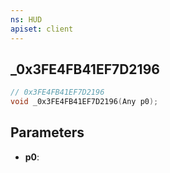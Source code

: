 ```yaml
---
ns: HUD
apiset: client
---
```

## _0x3FE4FB41EF7D2196

```c
// 0x3FE4FB41EF7D2196
void _0x3FE4FB41EF7D2196(Any p0);
```


## Parameters
* **p0**:



